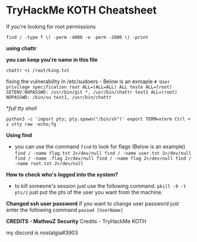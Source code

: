 # TryHackMe KOTH Cheatsheet

If you're looking for root permissions

`find / -type f \( -perm -4000 -o -perm -2000 \) -print`


**using chattr**

**you can keep you're name in this file**

`chattr +i /root/king.txt`

fixing the vulnerability in /etc/sudoers - Below is an exmaple 
`# User privilege specification
root ALL=(ALL=ALL) ALL
teste ALL=(root) SETENV:NOPASSWD: /usr/bin/git *, /usr/bin/chattr
test1 ALL=(root) NOPASSWD: /bin/su test1, /usr/bin/chattr`

**full tty shell*

`python3 -c 'import pty; pty.spawn("/bin/sh")'
export TERM=xterm
Ctrl + z
stty raw -echo;fg`


**Using find** 

- you can use the command `find` to look for flags (Below is an example)
`find / -name flag.txt 2>/dev/null
find / -name user.txt 2>/dev/null
find / -name .flag 2>/dev/null
find / -name flag 2>/dev/null
find / -name root.txt 2>/dev/null`

**How to check who's logged into the system?**

- to kill someone's session just use the following command.
`pkill -9 -t pts/1`
just put the pts of the user you want from the machine.

**Changed ssh user password**
if you want to change user password just enter the following command 
``passwd [UserName]``





**CREDITS - MatheuZ Security**
Credits - TryHackMe KOTH

my discord is nostalgia#3903 


